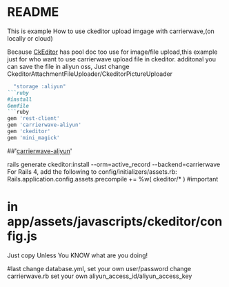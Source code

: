 # README
This is example How to use ckeditor upload imgage with carrierwave,(on locally or cloud)

Because [CkEditor](https://github.com/galetahub/ckeditor) has pool doc too use for image/file upload,this example just for who want to use
carrierwave upload file in ckeditor.
additonal you can save the file in aliyun oss, Just change CkeditorAttachmentFileUploader/CkeditorPictureUploader
```ruby
  "storage :aliyun"
```ruby
#install
Gemfile
```ruby
gem 'rest-client'
gem 'carrierwave-aliyun'
gem 'ckeditor'
gem 'mini_magick'
```
##'[carrierwave-aliyun](https://github.com/huacnlee/carrierwave-aliyun)'




rails generate ckeditor:install --orm=active_record --backend=carrierwave
For Rails 4, add the following to config/initializers/assets.rb:
Rails.application.config.assets.precompile += %w( ckeditor/* )
#important
# in app/assets/javascripts/ckeditor/config.js
Just copy Unless You KNOW what are you doing!

#last
change database.yml, set your own user/password
change carrierwave.rb set your own aliyun_access_id/aliyun_access_key